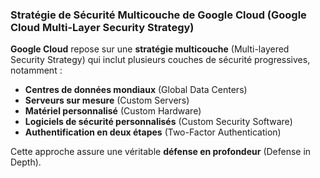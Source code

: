 ### **Stratégie de Sécurité Multicouche de Google Cloud (Google Cloud Multi-Layer Security Strategy)**

**Google Cloud** repose sur une **stratégie multicouche** (Multi-layered Security Strategy) qui inclut plusieurs couches de sécurité progressives, notamment :

- **Centres de données mondiaux** (Global Data Centers)
- **Serveurs sur mesure** (Custom Servers)
- **Matériel personnalisé** (Custom Hardware)
- **Logiciels de sécurité personnalisés** (Custom Security Software)
- **Authentification en deux étapes** (Two-Factor Authentication)

Cette approche assure une véritable **défense en profondeur** (Defense in Depth).
